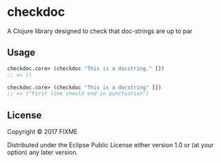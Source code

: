 # checkdoc

A Clojure library designed to check that doc-strings are up to par

## Usage

```Clojure
checkdoc.core> (checkdoc "This is a docstring." [])
;; => ()

checkdoc.core> (checkdoc "This is a docstring" [])
;; => ("First line should end in punctuation")
```

## License

Copyright © 2017 FIXME

Distributed under the Eclipse Public License either version 1.0 or (at
your option) any later version.
